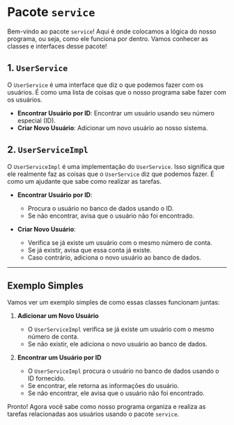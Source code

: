 # Pacote `service`

Bem-vindo ao pacote `service`! Aqui é onde colocamos a lógica do nosso programa, ou seja, como ele funciona por dentro. Vamos conhecer as classes e interfaces desse pacote!

## 1. `UserService`

O `UserService` é uma interface que diz o que podemos fazer com os usuários. É como uma lista de coisas que o nosso programa sabe fazer com os usuários.

- **Encontrar Usuário por ID**: Encontrar um usuário usando seu número especial (ID).
- **Criar Novo Usuário**: Adicionar um novo usuário ao nosso sistema.

## 2. `UserServiceImpl`

O `UserServiceImpl` é uma implementação do `UserService`. Isso significa que ele realmente faz as coisas que o `UserService` diz que podemos fazer. É como um ajudante que sabe como realizar as tarefas.

- **Encontrar Usuário por ID**:
  - Procura o usuário no banco de dados usando o ID.
  - Se não encontrar, avisa que o usuário não foi encontrado.

- **Criar Novo Usuário**:
  - Verifica se já existe um usuário com o mesmo número de conta.
  - Se já existir, avisa que essa conta já existe.
  - Caso contrário, adiciona o novo usuário ao banco de dados.

---

## Exemplo Simples

Vamos ver um exemplo simples de como essas classes funcionam juntas:

1. **Adicionar um Novo Usuário**
   - O `UserServiceImpl` verifica se já existe um usuário com o mesmo número de conta.
   - Se não existir, ele adiciona o novo usuário ao banco de dados.

2. **Encontrar um Usuário por ID**
   - O `UserServiceImpl` procura o usuário no banco de dados usando o ID fornecido.
   - Se encontrar, ele retorna as informações do usuário.
   - Se não encontrar, ele avisa que o usuário não foi encontrado.

Pronto! Agora você sabe como nosso programa organiza e realiza as tarefas relacionadas aos usuários usando o pacote `service`.

